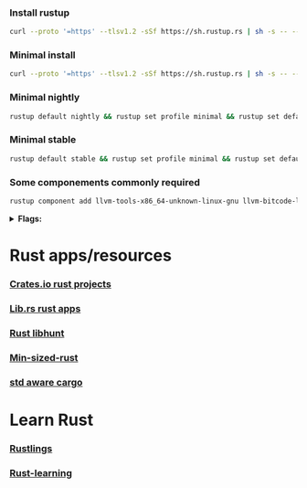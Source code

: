 ### Install rustup  
```bash
curl --proto '=https' --tlsv1.2 -sSf https://sh.rustup.rs | sh -s -- --profile minimal --default-toolchain nightly -c rust-src,llvm-tools,llvm-bitcode-linker,rustfmt,clippy,rustc-dev -t x86_64-unknown-linux-gnu,wasm32-unknown-unknown -y
```
### Minimal install
```bash
curl --proto '=https' --tlsv1.2 -sSf https://sh.rustup.rs | sh -s -- --profile minimal --default-toolchain nightly -y
```  
### Minimal nightly  
```bash
rustup default nightly && rustup set profile minimal && rustup set default-host x86_64-unknown-linux-gnu
```  
### Minimal stable  
```bash
rustup default stable && rustup set profile minimal && rustup set default-host x86_64-unknown-linux-gnu
```

### Some componements commonly required  
```bash
rustup component add llvm-tools-x86_64-unknown-linux-gnu llvm-bitcode-linker-x86_64-unknown-linux-gnu clippy-x86_64-unknown-linux-gnu rust-std-wasm32-unknown-unknown rust-std-wasm32-wasip2
```

<details>
<summary><b>Flags:</b></summary>

```bash
export RUSTFLAGS="-C opt-level=3 -C target-cpu=native -C codegen-units=1 -C strip=symbols -C lto=on -C embed-bitcode=yes -C relro-level=off -Z tune-cpu=native \
-Z default-visibility=hidden -Z location-detail=none"
```
```bash
export CFLAGS="-march=native -mtune=native -O3 -pipe -fno-plt -Wno-error \
  -fno-semantic-interposition -fdata-sections -ffunction-sections \
	-mprefer-vector-width=256 -ftree-vectorize -fslp-vectorize \
	-fomit-frame-pointer -fvisibility=hidden -fmerge-all-constants -finline-functions \
	-fbasic-block-sections=all -fjump-tables -pthread \
  -falign-functions=32 -falign-loops=32 -malign-branch-boundary=32 -malign-branch=jcc \
	-fshort-enums -fshort-wchar -feliminate-unused-debug-types -feliminate-unused-debug-symbols"
```
```bash
export CXXFLAGS="$CFLAGS -fsized-deallocation -fstrict-vtable-pointers"
```
```bash
export LDFLAGS="-Wl,-O3 -Wl,--sort-common -Wl,--as-needed -Wl,-z,relro -Wl,-z,now \
         -Wl,-z,pack-relative-relocs -Wl,-gc-sections -Wl,--compress-relocations \
         -Wl,--discard-locals -Wl,--strip-all -Wl,--icf=all"
```

</details>


# Rust apps/resources

### [Crates.io rust projects](https://crates.io)

### [Lib.rs rust apps](https://lib.rs)

### [Rust libhunt](https://rust.libhunt.com)

### [Min-sized-rust](https://github.com/johnthagen/min-sized-rust)

### [std aware cargo](https://github.com/rust-lang/wg-cargo-std-aware)

# Learn Rust

### [Rustlings](https://rustlings.rust-lang.org)

### [Rust-learning](https://github.com/ctjhoa/rust-learning)
